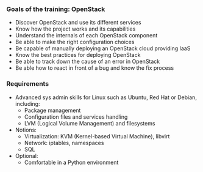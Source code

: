 ### Goals of the training: OpenStack

-   Discover OpenStack and use its different services
-   Know how the project works and its capabilities
-   Understand the internals of each OpenStack component
-   Be able to make the right configuration choices
-   Be capable of manually deploying an OpenStack cloud providing IaaS
-   Know the best practices for deploying OpenStack
-   Be able to track down the cause of an error in OpenStack
-   Be able how to react in front of a bug and know the fix process

### Requirements

-   Advanced sys admin skills for Linux such as Ubuntu, Red Hat or Debian, including:
    -   Package management
    -   Configuration files and services handling
    -   LVM (Logical Volume Management) and filesystems
-   Notions:
    -   Virtualization: KVM (Kernel-based Virtual Machine), libvirt
    -   Network: iptables, namespaces
    -   SQL
-   Optional:
    -   Comfortable in a Python environment

